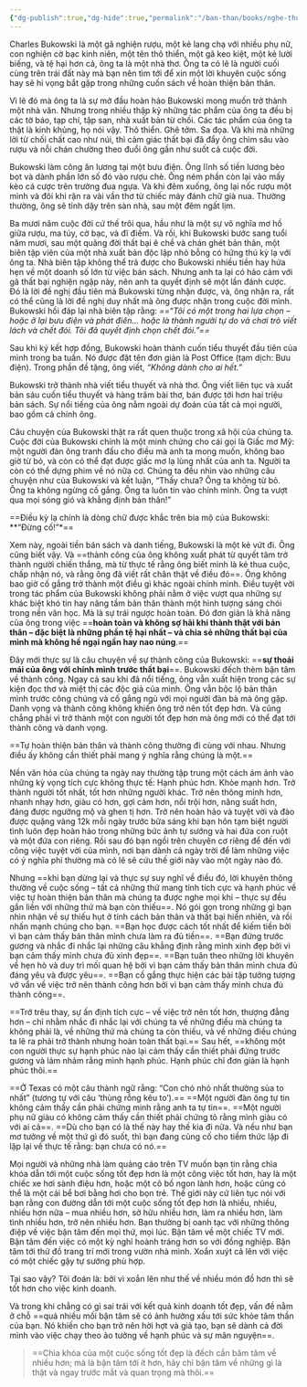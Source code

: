 ```yaml
---
{"dg-publish":true,"dg-hide":true,"permalink":"/ban-than/books/nghe-thuat-tinh-te-cua-viec-dech-quan-tam-mm/dung-co/","hide":true,"dgPassFrontmatter":true}
---
```


Charles Bukowski là một gã nghiện rượu, một kẻ lang chạ với nhiều phụ nữ, con nghiện cờ bạc kinh niên, một tên thô thiển, một gã keo kiệt, một kẻ lười biếng, và tệ hại hơn cả, ông ta là một nhà thơ. Ông ta có lẽ là người cuối cùng trên trái đất này mà bạn nên tìm tới để xin một lời khuyên cuộc sống hay sẽ hi vọng bắt gặp trong những cuốn sách về hoàn thiện bản thân. 

Vì lẽ đó mà ông ta là sự mở đầu hoàn hảo Bukowski mong muốn trở thành một nhà văn. Nhưng trong nhiều thập kỷ những tác phẩm của ông ta đều bị các tờ báo, tạp chí, tập san, nhà xuất bản từ chối. Các tác phẩm của ông ta thật là kinh khủng, họ nói vậy. Thô thiển. Ghê tởm. Sa đọa. Và khi mà những lời từ chối chất cao như núi, thì cảm giác thất bại đã đẩy ông chìm sâu vào rượu và nỗi chán chường theo đuổi ông gần như suốt cả cuộc đời. 

Bukowski làm công ăn lương tại một bưu điện. Ông lĩnh số tiền lương bèo bọt và dành phần lớn số đó vào rượu chè. Ông ném phần còn lại vào mấy kèo cá cược trên trường đua ngựa. Và khi đêm xuống, ông lại nốc rượu một mình và đôi khi rặn ra vài vần thơ từ chiếc máy đánh chữ già nua. Thường thường, ông sẽ tỉnh dậy trên sàn nhà, sau một đêm ngất lịm. 

Ba mươi năm cuộc đời cứ thế trôi qua, hầu như là một sự vô nghĩa mơ hồ giữa rượu, ma túy, cờ bạc, và đĩ điếm. Và rồi, khi Bukowski bước sang tuổi năm mươi, sau một quãng đời thất bại ê chề và chán ghét bản thân, một biên tập viên của một nhà xuất bản độc lập nhỏ bỗng có hứng thú kỳ lạ với ông ta. Nhà biên tập không thể trả được cho Bukowski nhiều tiền hay hứa hẹn về một doanh số lớn từ việc bán sách. Nhưng anh ta lại có hảo cảm với gã thất bại nghiện ngập này, nên anh ta quyết định sẽ một lần đánh cược. Đó là lời đề nghị đầu tiên mà Bukowski từng nhận được, và, ông nhận ra, rất có thể cũng là lời đề nghị duy nhất mà ông được nhận trong cuộc đời mình. Bukowski hồi đáp lại nhà biên tập rằng: *==“Tôi có một trong hai lựa chọn – hoặc ở lại bưu điện và phát điên... hoặc là thành người tự do và chơi trò viết lách và chết đói. Tôi đã quyết định chọn chết đói.”==* 

Sau khi ký kết hợp đồng, Bukowski hoàn thành cuốn tiểu thuyết đầu tiên của mình trong ba tuần. Nó được đặt tên đơn giản là Post Office (tạm dịch: Bưu điện). Trong phần đề tặng, ông viết, *“Không dành cho ai hết.”*

Bukowski trở thành nhà viết tiểu thuyết và nhà thơ. Ông viết liên tục và xuất bản sáu cuốn tiểu thuyết và hàng trăm bài thơ, bán được tới hơn hai triệu bản sách. Sự nổi tiếng của ông nằm ngoài dự đoán của tất cả mọi người, bao gồm cả chính ông. 

Câu chuyện của Bukowski thật ra rất quen thuộc trong xã hội của chúng ta. Cuộc đời của Bukowski chính là một minh chứng cho cái gọi là Giấc mơ Mỹ: một người đàn ông tranh đấu cho điều mà anh ta mong muốn, không bao giờ từ bỏ, và còn có thể đạt được giấc mơ lạ lùng nhất của anh ta. Người ta còn có thể dựng phim về nó nữa cơ. Chúng ta đều nhìn vào những câu chuyện như của Bukowski và kết luận, “Thấy chưa? Ông ta không từ bỏ. Ông ta không ngừng cố gắng. Ông ta luôn tin vào chính mình. Ông ta vượt qua mọi sóng gió và khẳng định bản thân!” 

==Điều kỳ lạ chính là dòng chữ được khắc trên bia mộ của Bukowski: **“Đừng cố!”*==

Xem này, ngoài tiền bán sách và danh tiếng, Bukowski là một kẻ vứt đi. Ông cũng biết vậy. Và ==thành công của ông không xuất phát từ quyết tâm trở thành người chiến thắng, mà từ thực tế rằng ông biết mình là kẻ thua cuộc, chấp nhận nó, và rằng ông đã viết rất chân thật về điều đó==. Ông không bao giờ cố gắng trở thành một điều gì khác ngoài chính mình. Điều tuyệt vời trong tác phẩm của Bukowski không phải nằm ở việc vượt qua những sự khác biệt khó tin hay nâng tầm bản thân thành một hình tượng sáng chói trong nền văn học. Mà là sự trái ngược hoàn toàn. Đó đơn giản là khả năng của ông trong việc ==**hoàn toàn và không sợ hãi khi thành thật với bản thân – đặc biệt là những phần tệ hại nhất – và chia sẻ những thất bại của mình mà không hề ngại ngần hay nao núng**.== 

Đây mới thực sự là câu chuyện về sự thành công của Bukowski: ==**sự thoải mái của ông với chính mình trước thất bại**==. Bukowski đếch thèm bận tâm về thành công. Ngay cả sau khi đã nổi tiếng, ông vẫn xuất hiện trong các sự kiện đọc thơ và miệt thị các độc giả của mình. Ông vẫn bộc lộ bản thân mình trước công chúng và cố gắng ngủ với mọi người đàn bà mà ông gặp. Danh vọng và thành công không khiến ông trở nên tốt đẹp hơn. Và cũng chẳng phải vì trở thành một con người tốt đẹp hơn mà ông mới có thể đạt tới thành công và danh vọng. 

==Tự hoàn thiện bản thân và thành công thường đi cùng với nhau. Nhưng điều ấy không cần thiết phải mang ý nghĩa rằng chúng là một.== 

Nền văn hóa của chúng ta ngày nay thường tập trung một cách ám ảnh vào những kỳ vọng tích cực không thực tế: Hạnh phúc hơn. Khỏe mạnh hơn. Trở thành người tốt nhất, tốt hơn những người khác. Trở nên thông minh hơn, nhanh nhạy hơn, giàu có hơn, gợi cảm hơn, nổi trội hơn, năng suất hơn, đáng được ngưỡng mộ và ghen tị hơn. Trở nên hoàn hảo và tuyệt vời và đào được quặng vàng 12k mỗi ngày trước bữa sáng khi bạn hôn tạm biệt người tình luôn đẹp hoàn hảo trong những bức ảnh tự sướng và hai đứa con ruột và một đứa con riêng. Rồi sau đó bạn ngồi trên chuyên cơ riêng để đến với công việc tuyệt vời của mình, nơi bạn dành cả ngày trời để làm những việc có ý nghĩa phi thường mà có lẽ sẽ cứu thế giới này vào một ngày nào đó. 

Nhưng ==khi bạn dừng lại và thực sự suy nghĩ về điều đó, lời khuyên thông thường về cuộc sống – tất cả những thứ mang tính tích cực và hạnh phúc về việc tự hoàn thiện bản thân mà chúng ta được nghe mọi khi – thực sự đều gắn liền với những thứ mà bạn còn thiếu==. Nó gói gọn trong những gì bạn nhìn nhận về sự thiếu hụt ở tính cách bản thân và thất bại hiển nhiên, và rồi nhấn mạnh chúng cho bạn. ==Bạn học được cách tốt nhất để kiếm tiền bởi vì bạn cảm thấy bản thân mình chưa làm ra đủ tiền==. ==Bạn đứng trước gương và nhắc đi nhắc lại những câu khẳng định rằng mình xinh đẹp bởi vì bạn cảm thấy mình chưa đủ xinh đẹp==. ==Bạn tuân theo những lời khuyên về hẹn hò và duy trì mối quan hệ bởi vì bạn cảm thấy bản thân mình chưa đủ đáng yêu và được yêu==. ==Bạn cố gắng thực hiện các bài tập tưởng tượng vớ vẩn về việc trở nên thành công hơn bởi vì bạn cảm thấy mình chưa đủ thành công==. 

==Trớ trêu thay, sự ấn định tích cực – về việc trở nên tốt hơn, thượng đẳng hơn – chỉ nhằm nhắc đi nhắc lại với chúng ta về những điều mà chúng ta không phải là, về những thứ mà chúng ta còn thiếu, và về những điều chúng ta lẽ ra phải trở thành nhưng hoàn toàn thất bại.== Sau hết, ==không một con người thực sự hạnh phúc nào lại cảm thấy cần thiết phải đứng trước gương và lảm nhảm rằng mình hạnh phúc. Hạnh phúc chỉ đơn giản là hạnh phúc thôi.== 

==Ở Texas có một câu thành ngữ rằng: “Con chó nhỏ nhất thường sủa to nhất” (tương tự với câu ‘thùng rỗng kêu to’).== ==Một người đàn ông tự tin không cảm thấy cần phải chứng minh rằng anh ta tự tin==. ==Một người phụ nữ giàu có không cảm thấy cần thiết phải chứng tỏ rằng mình giàu có với ai cả==. ==Dù cho bạn có là thế này hay thế kia đi nữa. Và nếu như bạn mơ tưởng về một thứ gì đó suốt, thì bạn đang củng cố cho tiềm thức lặp đi lặp lại về thực tế rằng: bạn chưa có nó.== 

Mọi người và những nhà làm quảng cáo trên TV muốn bạn tin rằng chìa khóa dẫn tới một cuộc sống tốt đẹp hơn là một công việc tốt hơn, hay là một chiếc xe hơi sành điệu hơn, hoặc một cô bồ ngon lành hơn, hoặc cũng có thể là một cái bể bơi bằng hơi cho bọn trẻ. Thế giới này cứ liên tục nói với bạn rằng con đường dẫn tới một cuộc sống tốt đẹp hơn là nhiều, nhiều, nhiều hơn nữa – mua nhiều hơn, sở hữu nhiều hơn, làm ra nhiều hơn, làm tình nhiều hơn, trở nên nhiều hơn. Bạn thường bị oanh tạc với những thông điệp về việc bận tâm đến mọi thứ, mọi lúc. Bận tâm về một chiếc TV mới. Bận tâm đến việc có một kỳ nghỉ hoành tráng hơn so với đồng nghiệp. Bận tâm tới thứ đồ trang trí mới trong vườn nhà mình. Xoắn xuýt cả lên với việc có một chiếc gậy tự sướng phù hợp. 

Tại sao vậy? Tôi đoán là: bởi vì xoắn lên như thế về nhiều món đồ hơn thì sẽ tốt hơn cho việc kinh doanh. 

Và trong khi chẳng có gì sai trái với kết quả kinh doanh tốt đẹp, vấn đề nằm ở chỗ ==quá nhiều mối bận tâm sẽ có ảnh hưởng xấu tới sức khỏe tâm thần của bạn. Nó khiến cho bạn trở nên hời hợt và giả tạo, bạn sẽ dành cả đời mình vào việc chạy theo ảo tưởng về hạnh phúc và sự mãn nguyện==. 

> ==Chìa khóa của một cuộc sống tốt đẹp là đếch cần bâm tâm về nhiều hơn; mà là bận tâm tới ít hơn, hãy chỉ bận tâm về những gì là thật và ngay trước mắt và quan trọng mà thôi.== 